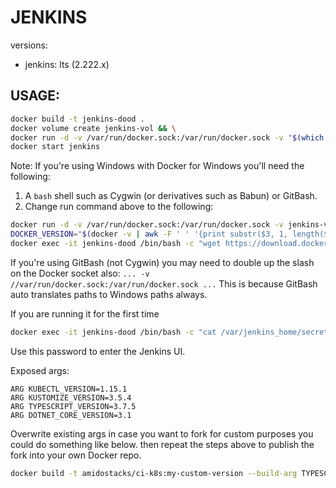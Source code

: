 # JENKINS

versions:
  - jenkins: lts (2.222.x)

USAGE:
---
```bash
docker build -t jenkins-dood .
docker volume create jenkins-vol && \
docker run -d -v /var/run/docker.sock:/var/run/docker.sock -v "$(which docker):/usr/bin/docker" -v jenkins-vol:/var/jenkins_home --name jenkins-dood -p 8080:8080 jenkins-dood
docker start jenkins
```

Note: If you're using Windows with Docker for Windows you'll need the following:
  1. A `bash` shell such as Cygwin (or derivatives such as Babun) or GitBash.
  2. Change run command above to the following:
```bash
docker run -d -v /var/run/docker.sock:/var/run/docker.sock -v jenkins-vol:/var/jenkins_home --name jenkins-dood -p 8080:8080 jenkins-dood
DOCKER_VERSION="$(docker -v | awk -F ' ' '{print substr($3, 1, length($3)-1)}')"
docker exec -it jenkins-dood /bin/bash -c "wget https://download.docker.com/linux/static/stable/x86_64/docker-$DOCKER_VERSION.tgz && tar -xvzf docker-$DOCKER_VERSION.tgz && ln -s /docker/docker /usr/bin/docker"
```
If you're using GitBash (not Cygwin) you may need to double up the slash on the Docker socket also: `... -v //var/run/docker.sock:/var/run/docker.sock ...`
This is because GitBash auto translates paths to Windows paths always.

If you are running it for the first time
```bash
docker exec -it jenkins-dood /bin/bash -c "cat /var/jenkins_home/secrets/initialAdminPassword"
```
Use this password to enter the Jenkins UI.

Exposed args:
```
ARG KUBECTL_VERSION=1.15.1
ARG KUSTOMIZE_VERSION=3.5.4
ARG TYPESCRIPT_VERSION=3.7.5
ARG DOTNET_CORE_VERSION=3.1
```

Overwrite existing args in case you want to fork for custom purposes you could do something like below.
then repeat the steps above to publish the fork into your own Docker repo.

```bash
docker build -t amidostacks/ci-k8s:my-custom-version --build-arg TYPESCRIPT_VERSION=3.8.3 --build-arg KUBECTL_VERSION=1.17.1 .
```
